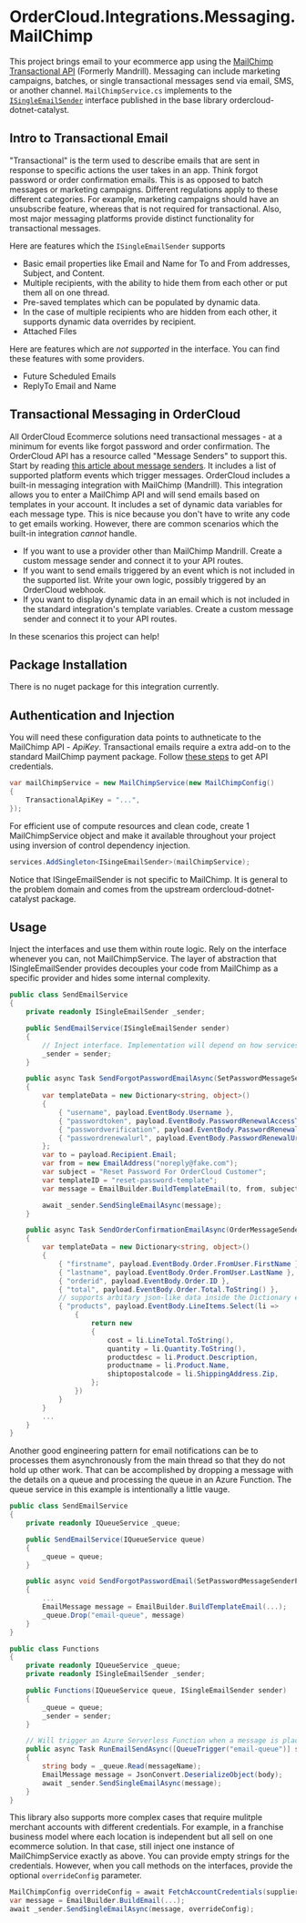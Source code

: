 ﻿# OrderCloud.Integrations.Messaging.MailChimp

This project brings email to your ecommerce app using the [MailChimp Transactional API](https://mailchimp.com/developer/transactional/api/) (Formerly Mandrill). Messaging can include marketing campaigns, batches, or single transactional messages send via email, SMS, or another channel. `MailChimpService.cs` implements to the [`ISingleEmailSender`](../OrderCloud.Catalyst/Integrations/Interfaces/ISingleEmailSender.cs) interface published in the base library ordercloud-dotnet-catalyst.

## Intro to Transactional Email  
"Transactional" is the term used to describe emails that are sent in response to specific actions the user takes in an app. Think forgot password or order confirmation emails. This is as opposed to batch messages or marketing campaigns. Different regulations apply to these different categories. For example, marketing campaigns should have an unsubscribe feature, whereas that is not required for transactional. Also, most major messaging platforms provide distinct functionality for transactional messages. 

Here are features which the `ISingleEmailSender` supports
- Basic email properties like Email and Name for To and From addresses, Subject, and Content.
- Multiple recipients, with the ability to hide them from each other or put them all on one thread. 
- Pre-saved templates which can be populated by dynamic data. 
- In the case of multiple recipients who are hidden from each other, it supports dynamic data overrides by recipient.  
- Attached Files

Here are features which are *not supported* in the interface. You can find these features with some providers.
- Future Scheduled Emails
- ReplyTo Email and Name

## Transactional Messaging in OrderCloud 
All OrderCloud Ecommerce solutions need transactional messages - at a minimum for events like forgot password and order confirmation. The OrderCloud API has a resource called "Message Senders" to support this. Start by reading [this article about message senders](https://ordercloud.io/knowledge-base/message-senders). It includes a list of supported platform events which trigger messages. OrderCloud includes a built-in messaging integration with MailChimp (Mandrill). This integration allows you to enter a MailChimp API and will send emails based on templates in your account. It includes a set of dynamic data variables for each message type. This is nice because you don't have to write any code to get emails working. However, there are common scenarios which the built-in integration *cannot* handle. 
- If you want to use a provider other than MailChimp Mandrill. Create a custom message sender and connect it to your API routes.
- If you want to send emails triggered by an event which is not included in the supported list. Write your own logic, possibly triggered by an OrderCloud webhook.
- If you want to display dynamic data in an email which is not included in the standard integration's template variables. Create a custom message sender and connect it to your API routes.

In these scenarios this project can help!

## Package Installation 

There is no nuget package for this integration currently.

## Authentication and Injection

You will need these configuration data points to authneticate to the MailChimp API - *ApiKey*. Transactional emails require a extra add-on to the standard MailChimp payment package. Follow [these steps](https://mailchimp.com/help/about-api-keys/) to get API credentials. 

```c#
var mailChimpService = new MailChimpService(new MailChimpConfig()
{
	TransactionalApiKey = "...",
});
```

For efficient use of compute resources and clean code, create 1 MailChimpService object and make it available throughout your project using inversion of control dependency injection. 

```c#
services.AddSingleton<ISingeEmailSender>(mailChimpService);
```

Notice that ISingeEmailSender is not specific to MailChimp. It is general to the problem domain and comes from the upstream ordercloud-dotnet-catalyst package. 

## Usage 

Inject the interfaces and use them within route logic. Rely on the interface whenever you can, not MailChimpService. The layer of abstraction that ISingleEmailSender provides decouples your code from MailChimp as a specific provider and hides some internal complexity.

```c#
public class SendEmailService 
{
	private readonly ISingleEmailSender _sender;

	public SendEmailService(ISingleEmailSender sender)
	{
		// Inject interface. Implementation will depend on how services were registered, MailChimpService in this case.
		_sender = sender; 
	}

	public async Task SendForgotPasswordEmailAsync(SetPasswordMessageSenderPayloadWithXp payload)
	{
		var templateData = new Dictionary<string, object>()
		{
			{ "username", payload.EventBody.Username },
			{ "passwordtoken", payload.EventBody.PasswordRenewalAccessToken },
			{ "passwordverification", payload.EventBody.PasswordRenewalVerificationCode },
			{ "passwordrenewalurl", payload.EventBody.PasswordRenewalUrl }
		};
		var to = payload.Recipient.Email;
		var from = new EmailAddress("noreply@fake.com");
		var subject = "Reset Password For OrderCloud Customer";
		var templateID = "reset-password-template";
		var message = EmailBuilder.BuildTemplateEmail(to, from, subject, templateID, templateData);

		await _sender.SendSingleEmailAsync(message);
	}

	public async Task SendOrderConfirmationEmailAsync(OrderMessageSenderPayloadWithXp payload)
	{
		var templateData = new Dictionary<string, object>()
		{
			{ "firstname", payload.EventBody.Order.FromUser.FirstName },
			{ "lastname", payload.EventBody.Order.FromUser.LastName },
			{ "orderid", payload.EventBody.Order.ID },
			{ "total", payload.EventBody.Order.Total.ToString() },
			// supports arbitary json-like data inside the Dictionary entries. In this case an array of product objects.
			{ "products", payload.EventBody.LineItems.Select(li =>   
				{
					return new
					{
						cost = li.LineTotal.ToString(),
						quantity = li.Quantity.ToString(),
						productdesc = li.Product.Description,
						productname = li.Product.Name,
						shiptopostalcode = li.ShippingAddress.Zip,
					};
				}) 
			}
		}
		...
	}
}
```

Another good engineering pattern for email notifications can be to processes them asynchronously from the main thread so that they do not hold up other work. That can be accomplished by dropping a message with the details on a queue and processing the queue in an Azure Function. The queue service in this example is intentionally a little vauge.


```c#
public class SendEmailService 
{
	private readonly IQueueService _queue;

	public SendEmailService(IQueueService queue)
	{
		_queue = queue; 
	}

	public async void SendForgotPasswordEmail(SetPasswordMessageSenderPayloadWithXp payload)
	{
		...
		EmailMessage message = EmailBuilder.BuildTemplateEmail(...);
		_queue.Drop("email-queue", message)
	}
}
```
```c#
public class Functions 
{
	private readonly IQueueService _queue;
	private readonly ISingleEmailSender _sender;

	public Functions(IQueueService queue, ISingleEmailSender sender) 
	{
		_queue = queue;
		_sender = sender;
	}

	// Will trigger an Azure Serverless Function when a message is placed on the queue
	public async Task RunEmailSendAsync([QueueTrigger("email-queue")] string messageName, TextWriter log)
	{
		string body = _queue.Read(messageName);
		EmailMessage message = JsonConvert.DeserializeObject(body);
		await _sender.SendSingleEmailAsync(message);
	}
}
```

This library also supports more complex cases that require mulitple merchant accounts with different credentials. For example, in a franchise business model where each location is independent but all sell on one ecommerce solution. In that case, still inject one instance of MailChimpService exactly as above. You can provide empty strings for the credentials. However, when you call methods on the interfaces, provide the optional `overrideConfig` parameter. 

```c#
MailChimpConfig overrideConfig = await FetchAccountCredentials(supplierID)
var message = EmailBuilder.BuildEmail(...);
await _sender.SendSingleEmailAsync(message, overrideConfig);
```
